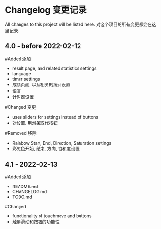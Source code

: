 Changelog 变更记录
==========
All changes to this project will be listed here.
对这个项目的所有变更都会在这里记录.

4.0 - before 2022-02-12
----------
#Added 添加
- result page, and related statistics settings
- language
- timer settings
- 成绩页面, 以及相关的统计设置
- 语言
- 计时器设置

#Changed 变更
- uses sliders for settings instead of buttons
- 对设置, 用滑条取代按钮

#Removed 移除
- Rainbow Start, End, Direction, Saturation settings
- 彩虹色开始, 结束, 方向, 饱和度设置

4.1 - 2022-02-13
----------
#Added 添加
- README.md
- CHANGELOG.md
- TODO.md

#Changed
- functionality of touchmove and buttons
- 触屏滑动和按钮的功能性